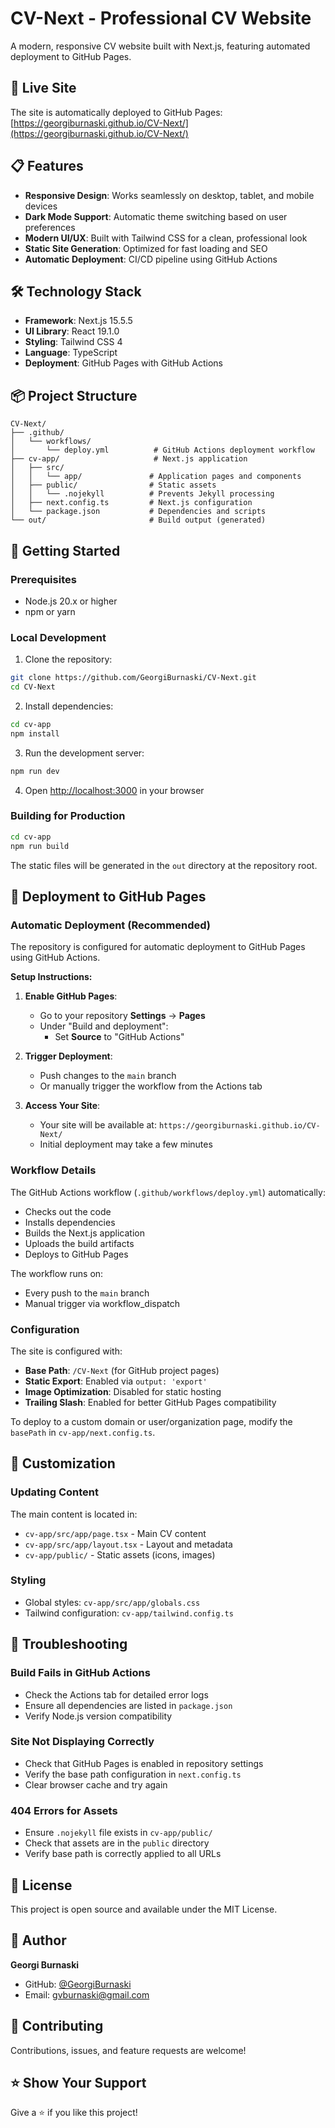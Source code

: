 # CV-Next - Professional CV Website

A modern, responsive CV website built with Next.js, featuring automated deployment to GitHub Pages.

## 🚀 Live Site

The site is automatically deployed to GitHub Pages: [https://georgiburnaski.github.io/CV-Next/](https://georgiburnaski.github.io/CV-Next/)

## 📋 Features

- **Responsive Design**: Works seamlessly on desktop, tablet, and mobile devices
- **Dark Mode Support**: Automatic theme switching based on user preferences
- **Modern UI/UX**: Built with Tailwind CSS for a clean, professional look
- **Static Site Generation**: Optimized for fast loading and SEO
- **Automatic Deployment**: CI/CD pipeline using GitHub Actions

## 🛠️ Technology Stack

- **Framework**: Next.js 15.5.5
- **UI Library**: React 19.1.0
- **Styling**: Tailwind CSS 4
- **Language**: TypeScript
- **Deployment**: GitHub Pages with GitHub Actions

## 📦 Project Structure

```
CV-Next/
├── .github/
│   └── workflows/
│       └── deploy.yml          # GitHub Actions deployment workflow
├── cv-app/                     # Next.js application
│   ├── src/
│   │   └── app/               # Application pages and components
│   ├── public/                # Static assets
│   │   └── .nojekyll          # Prevents Jekyll processing
│   ├── next.config.ts         # Next.js configuration
│   └── package.json           # Dependencies and scripts
└── out/                       # Build output (generated)
```

## 🚀 Getting Started

### Prerequisites

- Node.js 20.x or higher
- npm or yarn

### Local Development

1. Clone the repository:
```bash
git clone https://github.com/GeorgiBurnaski/CV-Next.git
cd CV-Next
```

2. Install dependencies:
```bash
cd cv-app
npm install
```

3. Run the development server:
```bash
npm run dev
```

4. Open [http://localhost:3000](http://localhost:3000) in your browser

### Building for Production

```bash
cd cv-app
npm run build
```

The static files will be generated in the `out` directory at the repository root.

## 🔄 Deployment to GitHub Pages

### Automatic Deployment (Recommended)

The repository is configured for automatic deployment to GitHub Pages using GitHub Actions.

**Setup Instructions:**

1. **Enable GitHub Pages**:
   - Go to your repository **Settings** → **Pages**
   - Under "Build and deployment":
     - Set **Source** to "GitHub Actions"

2. **Trigger Deployment**:
   - Push changes to the `main` branch
   - Or manually trigger the workflow from the Actions tab

3. **Access Your Site**:
   - Your site will be available at: `https://georgiburnaski.github.io/CV-Next/`
   - Initial deployment may take a few minutes

### Workflow Details

The GitHub Actions workflow (`.github/workflows/deploy.yml`) automatically:
- Checks out the code
- Installs dependencies
- Builds the Next.js application
- Uploads the build artifacts
- Deploys to GitHub Pages

The workflow runs on:
- Every push to the `main` branch
- Manual trigger via workflow_dispatch

### Configuration

The site is configured with:
- **Base Path**: `/CV-Next` (for GitHub project pages)
- **Static Export**: Enabled via `output: 'export'`
- **Image Optimization**: Disabled for static hosting
- **Trailing Slash**: Enabled for better GitHub Pages compatibility

To deploy to a custom domain or user/organization page, modify the `basePath` in `cv-app/next.config.ts`.

## 📝 Customization

### Updating Content

The main content is located in:
- `cv-app/src/app/page.tsx` - Main CV content
- `cv-app/src/app/layout.tsx` - Layout and metadata
- `cv-app/public/` - Static assets (icons, images)

### Styling

- Global styles: `cv-app/src/app/globals.css`
- Tailwind configuration: `cv-app/tailwind.config.ts`

## 🔧 Troubleshooting

### Build Fails in GitHub Actions

- Check the Actions tab for detailed error logs
- Ensure all dependencies are listed in `package.json`
- Verify Node.js version compatibility

### Site Not Displaying Correctly

- Check that GitHub Pages is enabled in repository settings
- Verify the base path configuration in `next.config.ts`
- Clear browser cache and try again

### 404 Errors for Assets

- Ensure `.nojekyll` file exists in `cv-app/public/`
- Check that assets are in the `public` directory
- Verify base path is correctly applied to all URLs

## 📄 License

This project is open source and available under the MIT License.

## 👤 Author

**Georgi Burnaski**
- GitHub: [@GeorgiBurnaski](https://github.com/GeorgiBurnaski)
- Email: gvburnaski@gmail.com

## 🤝 Contributing

Contributions, issues, and feature requests are welcome!

## ⭐ Show Your Support

Give a ⭐️ if you like this project!

